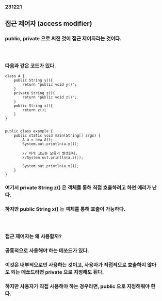 ### 231221
## 접근 제어자 (access modifier)
### public, private 으로 써진 것이 접근 제어자라는 것이다.
### <br/>

### 다음과 같은 코드가 있다.
```
class A {
    public String y(){
        return "public void y()";
    }
    private String z(){
        return "public void z()";
    }
    public String x(){
        return z();
    }
}


public class example {
    public static void main(String[] args) {
        A a = new A();
        System.out.println(a.y());

        // 아래 코드는 오류가 발생한다.
        //System.out.println(a.z());
        
        System.out.println(a.x());
    }
}

```
### 여기서 private String z() 은 객체를 통해 직접 호출하려고 하면 에러가 난다.
### 하지만 public String x() 는 객체를 통해 호출이 가능하다.
### <br/>

### 접근 제어자는 왜 사용할까?
### 공통적으로 사용해야 하는 메쏘드가 있다.
### 이것은 내부적으로만 사용하는 것이고, 사용자가 직접적으로 호출하지 않아도 되는 메쏘드라면 private 으로 지정해도 된다.
### 하지만 사용자가 직접 사용해야 하는 경우라면, public 으로 지정해줘야 한다.
